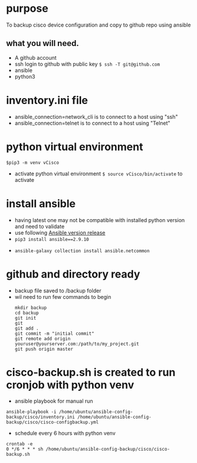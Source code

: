 # purpose
 To backup cisco device configuration and copy to github repo using ansible
## what you will need.
  - A github account
  - ssh login to github with public key `$ ssh -T git@github.com`
  - ansible
  - python3
# inventory.ini file
- ansible_connection=network_cli  is to connect to a host using "ssh"
- ansible_connection=telnet  is to connect to a host using "Telnet"
# python virtual environment
~~~
$pip3 -m venv vCisco
~~~
- activate python virtual environment
  `$ source vCisco/bin/activate` to activate
# install ansible
* having latest one may not be compatible with installed python version and need to validate
 * use following [Ansible version release](https://docs.ansible.com/ansible/latest/reference_appendices/release_and_maintenance.html)
 * `pip3 install ansible==2.9.10`
- `ansible-galaxy collection install ansible.netcommon`
# github and directory ready
* backup file saved to <directoty>/backup folder
* wil need to run few commands to begin
  ~~~
  mkdir backup
  cd backup
  git init
  git
  git add .
  git commit -m "initial commit"
  git remote add origin youruser@yourserver.com:/path/to/my_project.git
  git push origin master
  ~~~ 
# cisco-backup.sh is created to run cronjob with python venv
 - ansible playbook for manual run
~~~
ansible-playbook -i /home/ubuntu/ansible-config-backup/cisco/inventory.ini /home/ubuntu/ansible-config-backup/cisco/cisco-configbackup.yml
~~~

* schedule every 6 hours with python venv
~~~
crontab -e
0 */6 * * * sh /home/ubuntu/ansible-config-backup/cisco/cisco-backup.sh
~~~
